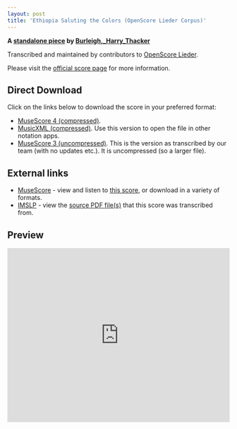 ```yaml
---
layout: post
title: 'Ethiopia Saluting the Colors (OpenScore Lieder Corpus)'
---
```


__A [standalone piece](https://fourscoreandmore.org/openscore/lieder/Burleigh%2C_Harry_Thacker/_/) by [Burleigh,_Harry_Thacker](https://fourscoreandmore.org/openscore/lieder/Burleigh%2C_Harry_Thacker)__

Transcribed and maintained by contributors to [OpenScore Lieder].

Please visit the [official score page] for more information.

[official score page]: https://musescore.com/openscore-lieder-corpus/scores/6565727
[OpenScore Lieder]: https://musescore.com/openscore-lieder-corpus

## Direct Download

Click on the links below to download the score in your preferred format:
- [MuseScore 4 (compressed)](https://fourscoreandmore.org/openscore/lieder/Burleigh%2C_Harry_Thacker/_/Ethiopia_Saluting_the_Colors.mscz).
- [MusicXML (compressed)](https://fourscoreandmore.org/openscore/lieder/Burleigh%2C_Harry_Thacker/_/Ethiopia_Saluting_the_Colors.mxl). Use this version to open the file in other notation apps.
- [MuseScore 3 (uncompressed)](https://raw.githubusercontent.com/OpenScore/Lieder/refs/heads/main/scores/Burleigh%2C_Harry_Thacker/_/Ethiopia_Saluting_the_Colors/lc6565727.mscx). This is the version as transcribed by our team (with no updates etc.). It is uncompressed (so a larger file).

## External links

- [MuseScore] - view and listen to [this score][MuseScore], or download in a variety of formats.
- [IMSLP] - view the [source PDF file(s)][IMSLP] that this score was transcribed from.

[MuseScore]: https://musescore.com/score/6565727
[IMSLP]: https://imslp.org/wiki/Special:ReverseLookup/670962

## Preview

<iframe width="100%" height="394" src="https://musescore.com/openscore-lieder-corpus/scores/6565727/embed" frameborder="0" allowfullscreen allow="autoplay; fullscreen"></iframe>
